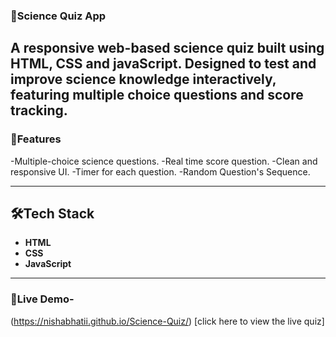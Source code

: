 ### 🔭Science Quiz App
A responsive web-based science quiz built using **HTML, CSS and javaScript**. Designed to test and improve science knowledge interactively,
featuring multiple choice questions and score tracking.
----
### 🚀Features 
-Multiple-choice science questions.
-Real time score question.
-Clean and responsive UI.
-Timer for each question.
-Random Question's Sequence.

----
## 🛠Tech Stack
- **HTML**
- **CSS**
- **JavaScript**
----
### 🧨Live Demo-
(https://nishabhatii.github.io/Science-Quiz/)
[click here to view the live quiz]
